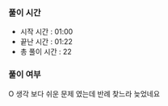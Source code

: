 ### 풀이 시간

- 시작 시간 : 01:00
- 끝난 시간 : 01:22
- 총 풀이 시간 : 22

### 풀이 여부

O 생각 보다 쉬운 문제 였는데 반례 찾느라 늦었네요
